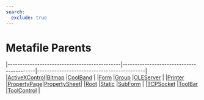 ```yaml
---
search:
  exclude: true
---
```


<h1 class="heading"><span class="name">Metafile Parents</span></h1>

|----------------------------------------------|------------------------------------------|--------------------------------------------|
|[ActiveXControl](../objects/activexcontrol.md)|[Bitmap](../objects/bitmap.md)            |[CoolBand](../objects/coolband.md)          |
|[Form](../objects/form.md)                    |[Group](../objects/group.md)              |[OLEServer](../objects/oleserver.md)        |
|[Printer](../objects/printer.md)              |[PropertyPage](../objects/propertypage.md)|[PropertySheet](../objects/propertysheet.md)|
|[Root](../objects/root.md)                    |[Static](../objects/static.md)            |[SubForm](../objects/subform.md)            |
|[TCPSocket](../objects/tcpsocket.md)          |[ToolBar](../objects/toolbar.md)          |[ToolControl](../objects/toolcontrol.md)    |
